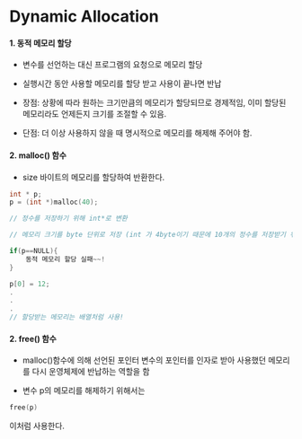 # Dynamic Allocation


#### 1. 동적 메모리 할당
* 변수를 선언하는 대신 프로그램의 요청으로 메모리 할당  
* 실행시간 동안 사용할 메모리를 할당 받고 사용이 끝나면 반납
* 장점: 상황에 따라 원하는 크기만큼의 메모리가 할당되므로 경제적임, 이미 할당된 메모리라도 언제든지 크기를 조절할 수 있음.  

* 단점: 더 이상 사용하지 않을 때 명시적으로 메모리를 해제해 주어야 함.


#### 2. malloc() 함수
* size 바이트의 메모리를 할당하여 반환한다.

```c
int * p;
p = (int *)malloc(40); 

// 정수를 저장하기 위해 int*로 변환

// 메모리 크기를 byte 단위로 저장 (int 가 4byte이기 때문에 10개의 정수를 저장받기 위해 40 요청함) 

if(p==NULL){
    동적 메모리 할당 실패~~! 
}

p[0] = 12; 
.
.
. 
// 할당받는 메모리는 배열처럼 사용! 
```

#### 2. free() 함수
* malloc()함수에 의해 선언된 포인터 변수의 포인터를 인자로 받아 사용했던 메모리를 다시 운영체제에 반납하는 역할을 함

* 변수 p의 메모리를 해제하기 위해서는 
```c
free(p)
```
이처럼 사용한다. 

